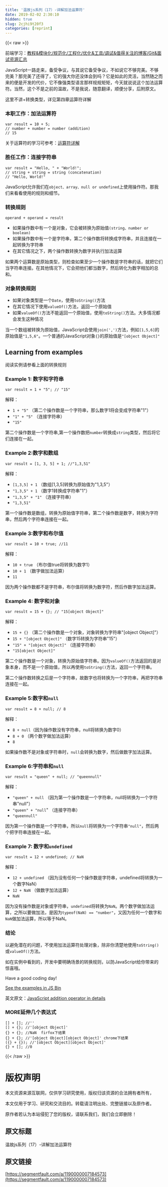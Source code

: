 ```yaml
---
title: '温故js系列（17）-详解加法运算符' 
date: 2019-02-02 2:30:10
hidden: true
slug: 2cjhi9t20f3
categories: [reprint]
---
```


{{< raw >}}

                    
<p>前端学习：<a href="https://github.com/xiaohuazheng/-/issues/1" rel="nofollow noreferrer" target="_blank">教程&amp;模块化/规范化/工程化/优化&amp;工具/调试&amp;值得关注的博客/Git&amp;面试资源汇总</a></p>
<p>JavaScript一路走来，备受争议，与其说它备受争议，不如说它不够完美。不够完美？那完美了还得了，它的强大你还没体会到吗？它是如此的灵活，当然随之而来的便是开发的代价，它不像强类型语言那样规规矩矩，今天就说说这个加法运算符。当然，这个不是之前的温故，不是我说，随意翻译，顺便分享，后附原文。</p>
<p>这里不讲+转换类型，详见第四章运算符详解</p>
<h3 id="articleHeader0">本职工作：加法运算符</h3>
<div class="widget-codetool" style="display:none;">
      <div class="widget-codetool--inner">
      <span class="selectCode code-tool" data-toggle="tooltip" data-placement="top" title="" data-original-title="全选"></span>
      <span type="button" class="copyCode code-tool" data-toggle="tooltip" data-placement="top" data-clipboard-text="var result = 10 + 5;  
// number + number = number (addition)
// 15
" title="" data-original-title="复制"></span>
      <span type="button" class="saveToNote code-tool" data-toggle="tooltip" data-placement="top" title="" data-original-title="放进笔记"></span>
      </div>
      </div><pre class="hljs lsl"><code>var result = <span class="hljs-number">10</span> + <span class="hljs-number">5</span>;  
<span class="hljs-comment">// number + number = number (addition)</span>
<span class="hljs-comment">// 15</span>
</code></pre>
<p>关于运算符的学习可参考：<a href="https://segmentfault.com/a/1190000005927342">运算符详解</a></p>
<h3 id="articleHeader1">胜任工作：连接字符串</h3>
<div class="widget-codetool" style="display:none;">
      <div class="widget-codetool--inner">
      <span class="selectCode code-tool" data-toggle="tooltip" data-placement="top" title="" data-original-title="全选"></span>
      <span type="button" class="copyCode code-tool" data-toggle="tooltip" data-placement="top" data-clipboard-text="var result = &quot;Hello, &quot; + &quot;World!&quot;;  
// string + string = string (concatenation)
// &quot;Hello, World!&quot;" title="" data-original-title="复制"></span>
      <span type="button" class="saveToNote code-tool" data-toggle="tooltip" data-placement="top" title="" data-original-title="放进笔记"></span>
      </div>
      </div><pre class="hljs nimrod"><code><span class="hljs-keyword">var</span> <span class="hljs-literal">result</span> = <span class="hljs-string">"Hello, "</span> + <span class="hljs-string">"World!"</span>;  
// <span class="hljs-built_in">string</span> + <span class="hljs-built_in">string</span> = <span class="hljs-built_in">string</span> (concatenation)
// <span class="hljs-string">"Hello, World!"</span></code></pre>
<p>JavaScript允许我们在<code>object、array、null or undefined</code>上使用操作符。那我们来看看使用的规则和细节。</p>
<h3 id="articleHeader2">转换规则</h3>
<div class="widget-codetool" style="display:none;">
      <div class="widget-codetool--inner">
      <span class="selectCode code-tool" data-toggle="tooltip" data-placement="top" title="" data-original-title="全选"></span>
      <span type="button" class="copyCode code-tool" data-toggle="tooltip" data-placement="top" data-clipboard-text="operand + operand = result 
" title="" data-original-title="复制"></span>
      <span type="button" class="saveToNote code-tool" data-toggle="tooltip" data-placement="top" title="" data-original-title="放进笔记"></span>
      </div>
      </div><pre class="hljs applescript"><code>operand + operand = <span class="hljs-literal">result</span> 
</code></pre>
<ul>
<li>如果操作数中有一个是对象，它会被转换为原始值<code>(string、number or boolean)</code>
</li>
<li>如果操作数中有一个是字符串，第二个操作数将转换成字符串，并且连接在一起转换为字符串</li>
<li>在其它情况之下，两个操作数转换为数字并执行加法运算</li>
</ul>
<p>如果两个运算数是原始类型，则检查如果至少一个操作数是字符串的话，就把它们当字符串连接。在其他情况下，它会把他们都当数字，然后转化为数字相加的总和。</p>
<h3 id="articleHeader3">对象转换规则</h3>
<ul>
<li>如果对象类型是一个<code>Date</code>，使用<code>toString()</code>方法</li>
<li>在其它情况下使用<code>valueOf()</code>方法，返回一个原始值</li>
<li>如果<code>valueOf()</code>方法不能返回一个原始值，使用<code>toString()</code>方法。大多情况都会发生这种情况</li>
</ul>
<p>当一个数组被转换为原始值，JavaScript会使用<code>join(',')</code>方法，例如<code>[1,5,6]</code>的原始值是<code>"1,5,6"</code>。一个普通的JavaScript对象<code>{}</code>的原始值是<code>"[object Object]"</code></p>
<h2 id="articleHeader4">Learning from examples</h2>
<p>阅读实例请参看上面的转换规则</p>
<h3 id="articleHeader5">Example 1: 数字和字符串</h3>
<div class="widget-codetool" style="display:none;">
      <div class="widget-codetool--inner">
      <span class="selectCode code-tool" data-toggle="tooltip" data-placement="top" title="" data-original-title="全选"></span>
      <span type="button" class="copyCode code-tool" data-toggle="tooltip" data-placement="top" data-clipboard-text="var result = 1 + &quot;5&quot;; // &quot;15&quot;" title="" data-original-title="复制"></span>
      <span type="button" class="saveToNote code-tool" data-toggle="tooltip" data-placement="top" title="" data-original-title="放进笔记"></span>
      </div>
      </div><pre class="hljs nimrod"><code style="word-break: break-word; white-space: initial;"><span class="hljs-keyword">var</span> <span class="hljs-literal">result</span> = <span class="hljs-number">1</span> + <span class="hljs-string">"5"</span>; // <span class="hljs-string">"15"</span></code></pre>
<p>解释：</p>
<ul>
<li>
<code>1 + "5"</code> （第二个操作数是一个字符串，那么数字1将会变成字符串"1"）</li>
<li>
<code>"1" + "5"</code> （连接字符串）</li>
<li><code>"15"</code></li>
</ul>
<p>第二个操作数是一个字符串,第一个操作数把<code>number</code>转换成<code>string</code>类型，然后将它们连接在一起。</p>
<h3 id="articleHeader6">Example 2:数字和数组</h3>
<div class="widget-codetool" style="display:none;">
      <div class="widget-codetool--inner">
      <span class="selectCode code-tool" data-toggle="tooltip" data-placement="top" title="" data-original-title="全选"></span>
      <span type="button" class="copyCode code-tool" data-toggle="tooltip" data-placement="top" data-clipboard-text="var result = [1, 3, 5] + 1; //&quot;1,3,51&quot;" title="" data-original-title="复制"></span>
      <span type="button" class="saveToNote code-tool" data-toggle="tooltip" data-placement="top" title="" data-original-title="放进笔记"></span>
      </div>
      </div><pre class="hljs lsl"><code style="word-break: break-word; white-space: initial;">var result = [<span class="hljs-number">1</span>, <span class="hljs-number">3</span>, <span class="hljs-number">5</span>] + <span class="hljs-number">1</span>; <span class="hljs-comment">//"1,3,51"</span></code></pre>
<p>解释：</p>
<ul>
<li>
<code>[1,3,5] + 1</code> （数组[1,3,5]转换为原始值为"1,3,5"）</li>
<li>
<code>"1,3,5" + 1</code> （数字1转换成字符串"1"）</li>
<li>
<code>"1,3,5" + "1"</code> （连接字符串）</li>
<li><code>"1,3,51"</code></li>
</ul>
<p>第一个操作数是数组，转换为原始值字符串，第二个操作数是数字，转换为字符串，然后两个字符串连接在一起。</p>
<h3 id="articleHeader7">Example 3:数字和布尔值</h3>
<div class="widget-codetool" style="display:none;">
      <div class="widget-codetool--inner">
      <span class="selectCode code-tool" data-toggle="tooltip" data-placement="top" title="" data-original-title="全选"></span>
      <span type="button" class="copyCode code-tool" data-toggle="tooltip" data-placement="top" data-clipboard-text="var result = 10 + true; //11 " title="" data-original-title="复制"></span>
      <span type="button" class="saveToNote code-tool" data-toggle="tooltip" data-placement="top" title="" data-original-title="放进笔记"></span>
      </div>
      </div><pre class="hljs oxygene"><code style="word-break: break-word; white-space: initial;"><span class="hljs-keyword">var</span> <span class="hljs-keyword">result</span> = <span class="hljs-number">10</span> + <span class="hljs-keyword">true</span>; <span class="hljs-comment">//11 </span></code></pre>
<p>解释：</p>
<ul>
<li>
<code>10 + true</code> （布尔值true将转换为数字1）</li>
<li>
<code>10 + 1</code> （数字做加法运算）</li>
<li><code>11</code></li>
</ul>
<p>因为两个操作数都不是字符串，布尔值将转换为数字符，然后作数字加法运算。</p>
<h3 id="articleHeader8">Example 4: 数字和对象</h3>
<div class="widget-codetool" style="display:none;">
      <div class="widget-codetool--inner">
      <span class="selectCode code-tool" data-toggle="tooltip" data-placement="top" title="" data-original-title="全选"></span>
      <span type="button" class="copyCode code-tool" data-toggle="tooltip" data-placement="top" data-clipboard-text="var result = 15 + {}; // &quot;15[object Object]&quot;" title="" data-original-title="复制"></span>
      <span type="button" class="saveToNote code-tool" data-toggle="tooltip" data-placement="top" title="" data-original-title="放进笔记"></span>
      </div>
      </div><pre class="hljs nimrod"><code style="word-break: break-word; white-space: initial;"><span class="hljs-keyword">var</span> <span class="hljs-literal">result</span> = <span class="hljs-number">15</span> + {}; // <span class="hljs-string">"15[object Object]"</span></code></pre>
<p>解释：</p>
<ul>
<li>
<code>15 + {}</code> （第二个操作数是一个对象，对象转换为字符串"[object Object]"）</li>
<li>
<code>15 + "[object Object]"</code> （数字15转换为字符串"15"）</li>
<li>
<code>"15" + "[object Object]"</code> （连接字符串）</li>
<li><code>"15[object Object]"</code></li>
</ul>
<p>第二个操作数是一个对象，转换为原始值字符串。因为<code>valueOf()</code>方法返回的是对象本身，而不是一个原始值，所以再使用<code>toString()</code>方法，返回一个字符串。</p>
<p>第二个操作数转换之后是一个字符串，故数字也将转换为一个字符串，再把字符串连接在一起。</p>
<h3 id="articleHeader9">Example 5:数字和<code>null</code>
</h3>
<div class="widget-codetool" style="display:none;">
      <div class="widget-codetool--inner">
      <span class="selectCode code-tool" data-toggle="tooltip" data-placement="top" title="" data-original-title="全选"></span>
      <span type="button" class="copyCode code-tool" data-toggle="tooltip" data-placement="top" data-clipboard-text="var result = 8 + null; // 8" title="" data-original-title="复制"></span>
      <span type="button" class="saveToNote code-tool" data-toggle="tooltip" data-placement="top" title="" data-original-title="放进笔记"></span>
      </div>
      </div><pre class="hljs actionscript"><code style="word-break: break-word; white-space: initial;"><span class="hljs-keyword">var</span> result = <span class="hljs-number">8</span> + <span class="hljs-literal">null</span>; <span class="hljs-comment">// 8</span></code></pre>
<p>解释：</p>
<ul>
<li>
<code>8 + null</code>（因为操作数没有字符串，null将转换为数字0）</li>
<li>
<code>8 + 0</code> （两个数字做加法运算）</li>
<li><code>8</code></li>
</ul>
<p>如果操作数不是对象或字符串时，<code>null</code>会转换为数字，然后做数字加法运算。</p>
<h3 id="articleHeader10">Example 6:字符串和<code>null</code>
</h3>
<div class="widget-codetool" style="display:none;">
      <div class="widget-codetool--inner">
      <span class="selectCode code-tool" data-toggle="tooltip" data-placement="top" title="" data-original-title="全选"></span>
      <span type="button" class="copyCode code-tool" data-toggle="tooltip" data-placement="top" data-clipboard-text="var result = &quot;queen&quot; + null; // &quot;queennull&quot;" title="" data-original-title="复制"></span>
      <span type="button" class="saveToNote code-tool" data-toggle="tooltip" data-placement="top" title="" data-original-title="放进笔记"></span>
      </div>
      </div><pre class="hljs actionscript"><code style="word-break: break-word; white-space: initial;"><span class="hljs-keyword">var</span> result = <span class="hljs-string">"queen"</span> + <span class="hljs-literal">null</span>; <span class="hljs-comment">// "queennull"</span></code></pre>
<p>解释：</p>
<ul>
<li>
<code>"queen" + null</code> （因为第一个操作数是一个字符串，null将转换为一个字符串"null"）</li>
<li>
<code>"queen" + "null</code>" （连接字符串）</li>
<li><code>"queennull"</code></li>
</ul>
<p>因为第一个操作数是一个字符串，所以<code>null</code>将转换为一个字符串<code>"null"</code>，然后两个把字符串连接在一起。</p>
<h3 id="articleHeader11">Example 7: 数字和<code>undefined</code>
</h3>
<div class="widget-codetool" style="display:none;">
      <div class="widget-codetool--inner">
      <span class="selectCode code-tool" data-toggle="tooltip" data-placement="top" title="" data-original-title="全选"></span>
      <span type="button" class="copyCode code-tool" data-toggle="tooltip" data-placement="top" data-clipboard-text="var result = 12 + undefined; // NaN" title="" data-original-title="复制"></span>
      <span type="button" class="saveToNote code-tool" data-toggle="tooltip" data-placement="top" title="" data-original-title="放进笔记"></span>
      </div>
      </div><pre class="hljs actionscript"><code style="word-break: break-word; white-space: initial;"><span class="hljs-keyword">var</span> result = <span class="hljs-number">12</span> + <span class="hljs-literal">undefined</span>; <span class="hljs-comment">// NaN</span></code></pre>
<p>解释：</p>
<ul>
<li>
<code>12 + undefined</code> （因为没有任何一个操作数是字符串，undefined将转换为一个数字NaN）</li>
<li>
<code>12 + NaN</code> （做数字加法运算）</li>
<li><code>NaN</code></li>
</ul>
<p>因为没有操作数是对象或字符串，<code>undefined</code>将转换为<code>NaN</code>。两个数字做加法运算，之所以要做加法，是因为<code>typeof(NaN) == "number"</code>，又因为任何一个数字和<code>NaN</code>做加法运算，所以等于NaN。</p>
<h3 id="articleHeader12">结论</h3>
<p>以避免潜在的问题，不使用加法运算符处理对象，除非你清楚地使用<code>toString()</code>或<code>valueOf()</code>方法。</p>
<p>如在实例中看到的，开发中要明确场景的转换规则，以防JavaScript给你带来的惊喜哦。</p>
<p>Have a good coding day!</p>
<p><a href="http://jsbin.com/fiwemir/2/edit?js,console" rel="nofollow noreferrer" target="_blank">See the examples in JS Bin</a></p>
<p>英文原文：<a href="https://rainsoft.io/javascriptss-addition-operator-demystified/" rel="nofollow noreferrer" target="_blank">JavaScript addition operator in details</a></p>
<h3 id="articleHeader13">MORE延伸几个表达式</h3>
<div class="widget-codetool" style="display:none;">
      <div class="widget-codetool--inner">
      <span class="selectCode code-tool" data-toggle="tooltip" data-placement="top" title="" data-original-title="全选"></span>
      <span type="button" class="copyCode code-tool" data-toggle="tooltip" data-placement="top" data-clipboard-text="[] + []; //''
[] + {}; //'[object Object]'
{} + {}; //NaN  firfox下结果
{} + {}; //'[object Object][object Object]' chrome下结果
({} + {}); //'[object Object][object Object]'
{} + []; //0
" title="" data-original-title="复制"></span>
      <span type="button" class="saveToNote code-tool" data-toggle="tooltip" data-placement="top" title="" data-original-title="放进笔记"></span>
      </div>
      </div><pre class="hljs markdown"><code>[] + []; //''
[] + {}; //'[object Object]'
{} + {}; //NaN  firfox下结果
{} + {}; //'[<span class="hljs-string">object Object</span>][<span class="hljs-symbol">object Object</span>]' chrome下结果
({} + {}); //'[<span class="hljs-string">object Object</span>][<span class="hljs-symbol">object Object</span>]'
{} + []; //0
</code></pre>

                
{{< /raw >}}

# 版权声明
本文资源来源互联网，仅供学习研究使用，版权归该资源的合法拥有者所有，

本文仅用于学习、研究和交流目的。转载请注明出处、完整链接以及原作者。

原作者若认为本站侵犯了您的版权，请联系我们，我们会立即删除！

## 原文标题
温故js系列（17）-详解加法运算符

## 原文链接
[https://segmentfault.com/a/1190000007184573](https://segmentfault.com/a/1190000007184573)

